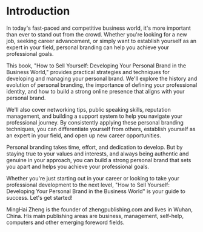 # Introduction

In today's fast-paced and competitive business world, it's more important than ever to stand out from the crowd. Whether you're looking for a new job, seeking career advancement, or simply want to establish yourself as an expert in your field, personal branding can help you achieve your professional goals.

This book, "How to Sell Yourself: Developing Your Personal Brand in the Business World," provides practical strategies and techniques for developing and managing your personal brand. We'll explore the history and evolution of personal branding, the importance of defining your professional identity, and how to build a strong online presence that aligns with your personal brand.

We'll also cover networking tips, public speaking skills, reputation management, and building a support system to help you navigate your professional journey. By consistently applying these personal branding techniques, you can differentiate yourself from others, establish yourself as an expert in your field, and open up new career opportunities.

Personal branding takes time, effort, and dedication to develop. But by staying true to your values and interests, and always being authentic and genuine in your approach, you can build a strong personal brand that sets you apart and helps you achieve your professional goals.

Whether you're just starting out in your career or looking to take your professional development to the next level, "How to Sell Yourself: Developing Your Personal Brand in the Business World" is your guide to success. Let's get started!

MingHai Zheng is the founder of zhengpublishing.com and lives in Wuhan, China. His main publishing areas are business, management, self-help, computers and other emerging foreword fields.
